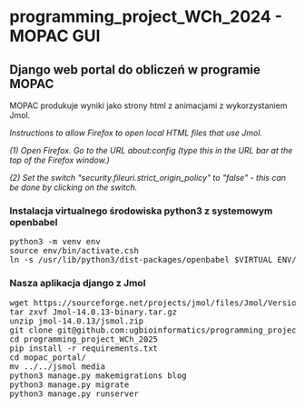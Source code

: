 # programming_project_WCh_2024 - MOPAC GUI

<h2>Django web portal do obliczeń w programie MOPAC</h2>

MOPAC produkuje wyniki jako strony html z animacjami z wykorzystaniem Jmol.
          
<i> Instructions to allow Firefox to open local HTML files that use Jmol.

(1) Open Firefox. Go to the URL about:config (type this in the URL bar at the top of the Firefox window.)

(2) Set the switch "security.fileuri.strict_origin_policy" to "false" - this can be done by clicking on the switch.
</i>

<h3>Instalacja virtualnego środowiska python3 z systemowym openbabel</h3>
<pre>
python3 -m venv env
source env/bin/activate.csh
ln -s /usr/lib/python3/dist-packages/openbabel $VIRTUAL_ENV/lib/python*/site-packages
</pre>

<h3>Nasza aplikacja django z Jmol</h3>
<pre>
wget https://sourceforge.net/projects/jmol/files/Jmol/Version%2014.0/Version%2014.0.13/Jmol-14.0.13-binary.tar.gz
tar zxvf Jmol-14.0.13-binary.tar.gz
unzip jmol-14.0.13/jsmol.zip          
git clone git@github.com:ugbioinformatics/programming_project_WCh_2025.git
cd programming_project_WCh_2025          
pip install -r requirements.txt
cd mopac_portal/
mv ../../jsmol media
python3 manage.py makemigrations blog
python3 manage.py migrate
python3 manage.py runserver
</pre>


